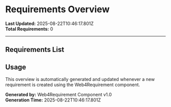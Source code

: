 # Requirements Overview

**Last Updated:** 2025-08-22T10:46:17.801Z  
**Total Requirements:** 0

---


## Requirements List


## Usage

This overview is automatically generated and updated whenever a new requirement is created using the Web4Requirement component.

**Generated by:** Web4Requirement Component v1.0  
**Generation Time:** 2025-08-22T10:46:17.801Z
